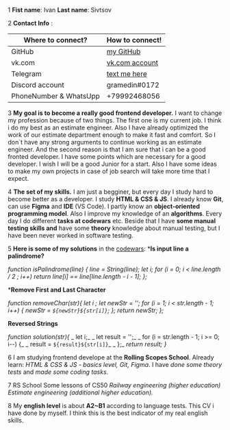 1 **Fist name**: Ivan 
   **Last name**: Sivtsov

2 **Contact Info** : 


  Where to connect? | How to connect!
  ------------------|----------------
 GitHub | [my GitHub](https://github.com/gramedin)
 vk.com | [vk.com account](https://vk.com/always_play_football)
 Telegram | [text me here](https://t.me/The_non_granta_Person)
 Discord account | gramedin#0172
 PhoneNumber & WhatsUpp | +79992468056

3 **My goal is to become a really good frontend developer.**
I want to change my profession because of two things. The first one is my current job. I think i do my best as an estimate engineer. Also I have already optimized the work of our estimate department enough to make it fast and comfort. So I don`t have any strong arguments to continue working as an estimate engineer. And the second reason is that I am sure that i can be a good fronted developer. I have some points which are necessary for a good developer. I wish I will be a good Junior for a start.
Also I have some ideas to make my own projects in case of job search will take more time that I expect.

4 **The set of my skills.**
I am just a begginer, but every day I study hard to become better as a developer. I study **HTML & CSS & JS**. I already know **Git**, can use **Figma** and **IDE** (VS Code). I partly know an **object-oriented programming model**. Also I improve my knowledge of an **algorithms**. Every day I do different **tasks at codewars** etc. Beside that I have **some manual testing skills and** have some **theory** knowledge about manual testing, but I have been never worked in software testing.


5 **Here is some of my solutions** in the [codewars](codewars.com):
***Is input line a palindrome?**

_function isPalindrome(line) {_
_line = String(line);_
_let i;_
_for (i = 0; i < line.length / 2 ; i++)_
_return line[i] == line[line.length - i - 1];_
_};_

***Remove First and Last Character**

_function removeChar(str){_
  _let i ;_
  _let newStr = '';_
  _for (i = 1; i < str.length - 1; i++) {_
    _newStr = `${newStr}${str[i]}`;_
  _};_
  _return newStr;_
_};_

**Reversed Strings**

_function solution(str){_
 _ let i;_
 _ let result = '';_
      _  for (i = str.length - 1; i >= 0; i--) {_
        _  result = `${result}${str[i]}`_
         _  };_
      _return result;_
_}_


6 I am studying frontend develope at the **Rolling Scopes School**. Already learn: *HTML & CSS & JS - basics level, Git, Figma*. I have *done some theory tests* and *made some coding tasks*.

7 RS School
  Some lessons of CS50 
_Railway engineering (higher education)_
_Estimate engineering (additional higher education)._ 

8 My **english level** is about **A2~B1** according to language tests. This CV i have done by myself. I think this is the best indicator of my real english skills.